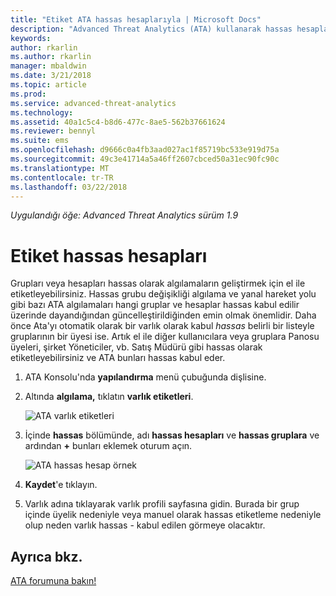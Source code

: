 ```yaml
---
title: "Etiket ATA hassas hesaplarıyla | Microsoft Docs"
description: "Advanced Threat Analytics (ATA) kullanarak hassas hesapları etiketi açıklar"
keywords: 
author: rkarlin
ms.author: rkarlin
manager: mbaldwin
ms.date: 3/21/2018
ms.topic: article
ms.prod: 
ms.service: advanced-threat-analytics
ms.technology: 
ms.assetid: 40a1c5c4-b8d6-477c-8ae5-562b37661624
ms.reviewer: bennyl
ms.suite: ems
ms.openlocfilehash: d9666c0a4fb3aad027ac1f85719bc533e919d75a
ms.sourcegitcommit: 49c3e41714a5a46ff2607cbced50a31ec90fc90c
ms.translationtype: MT
ms.contentlocale: tr-TR
ms.lasthandoff: 03/22/2018
---
```

*Uygulandığı öğe: Advanced Threat Analytics sürüm 1.9*



# <a name="tag-sensitive-accounts"></a>Etiket hassas hesapları

Grupları veya hesapları hassas olarak algılamaların geliştirmek için el ile etiketleyebilirsiniz. Hassas grubu değişikliği algılama ve yanal hareket yolu gibi bazı ATA algılamaları hangi gruplar ve hesaplar hassas kabul edilir üzerinde dayandığından güncelleştirildiğinden emin olmak önemlidir. Daha önce Ata'yı otomatik olarak bir varlık olarak kabul *hassas* belirli bir listeyle gruplarının bir üyesi ise. Artık el ile diğer kullanıcılara veya gruplara Panosu üyeleri, şirket Yöneticiler, vb. Satış Müdürü gibi hassas olarak etiketleyebilirsiniz ve ATA bunları hassas kabul eder.

1.  ATA Konsolu'nda **yapılandırma** menü çubuğunda dişlisine.

2.  Altında **algılama,** tıklatın **varlık etiketleri**.

    ![ATA varlık etiketleri](media/entity-tags.png)

3.  İçinde **hassas** bölümünde, adı **hassas hesapları** ve **hassas gruplara** ve ardından  **+**  bunları eklemek oturum açın.

    ![ATA hassas hesap örnek](media/sensitive-account-sample.png)

4. **Kaydet**'e tıklayın.

5. Varlık adına tıklayarak varlık profili sayfasına gidin. Burada bir grup içinde üyelik nedeniyle veya manuel olarak hassas etiketleme nedeniyle olup neden varlık hassas - kabul edilen görmeye olacaktır.

     
## <a name="see-also"></a>Ayrıca bkz.
[ATA forumuna bakın!](https://social.technet.microsoft.com/Forums/security/home?forum=mata)
